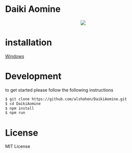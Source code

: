 # Daiki Aomine

<p align="center">
  <img src="https://alshahen.github.io/DaikiAomine/Screenshot.png" />
</p>

# installation

[Windows](https://www.dropbox.com/s/gpvio7klas0ttkp/Daiki-Aomine%20Setup%201.1.5.exe)

# Development

to get started please follow the following instructions

```bash
$ git clone https://github.com/alshahen/DaikiAomine.git
$ cd DaikiAomine
$ npm install
$ npm run
```
# License 

MIT License
